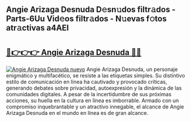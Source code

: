## Angie Arizaga Desnuda D𝚎sn𝚞dos filtr𝚊dos - Parts-6Uu Vid𝚎os filtr𝚊dos - N𝚞evas f𝚘tos atr𝚊ctivas a4AEI

# <h2><a href="http://mb5cubj.tromn.icu/?c=Angie+Arizaga+Desnuda">🔗👉👉👉 Angie Arizaga Desnuda 🔗🔗</a></h2>

[![Angie Arizaga Desnuda nuevo](https://i.imgur.com/pEAQMta.gif)](http://mb5cubj.tromn.icu/?c=Angie+Arizaga+Desnuda)
Angie Arizaga Desnuda, un personaje enigmático y multifacético, se resiste a las etiquetas simples. Su distintivo estilo de comunicación en línea ha cautivado y provocado críticas, generando debates sobre privacidad, autoexpresión y la dinámica de las comunidades digitales. A pesar de la incertidumbre de sus próximas acciones, su huella en la cultura en línea es imborrable. Armado con un compromiso inquebrantable y un atractivo innegable, el alcance de Angie Arizaga Desnuda en el mundo en línea es de gran alcance.
